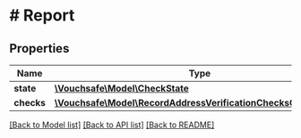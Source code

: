 # # Report

## Properties

Name | Type | Description | Notes
------------ | ------------- | ------------- | -------------
**state** | [**\Vouchsafe\Model\CheckState**](CheckState.md) |  |
**checks** | [**\Vouchsafe\Model\RecordAddressVerificationChecksCheckResult**](RecordAddressVerificationChecksCheckResult.md) |  |

[[Back to Model list]](../../README.md#models) [[Back to API list]](../../README.md#endpoints) [[Back to README]](../../README.md)
